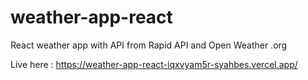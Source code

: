 # weather-app-react
React weather app with API from Rapid API and Open Weather .org

Live here : https://weather-app-react-iqxvyam5r-syahbes.vercel.app/
